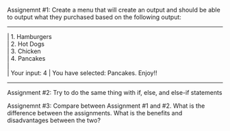 Assignemnt #1:  Create a menu that will create an output and should be able 
                to output what they purchased based on the following output:
                
                  
____________________________________________________
|   1. Hamburgers                                  
|   2. Hot Dogs                                    
|   3. Chicken                                     
|   4. Pancakes                                    
|    
|   Your input: 4
|   You have selected: Pancakes. Enjoy!!
____________________________________________________






Assignment #2: Try to do the same thing with if, else, and else-if statements


Assignemnt #3: Compare between Assignment #1 and #2. What is the difference between
the assignments. What is the benefits and disadvantages between the two?
